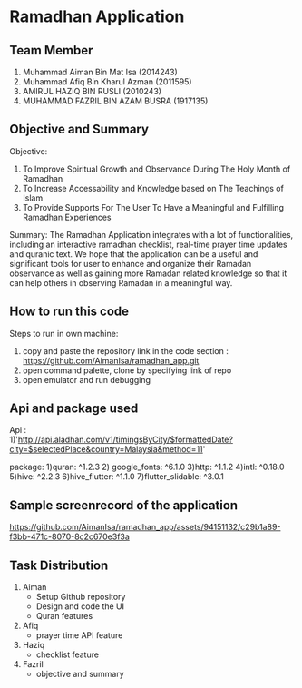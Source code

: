# Ramadhan Application

## Team Member 
1. Muhammad Aiman Bin Mat Isa (2014243)
2. Muhammad Afiq Bin Kharul Azman (2011595)
3. AMIRUL HAZIQ BIN RUSLI (2010243)
4. MUHAMMAD FAZRIL BIN AZAM BUSRA (1917135)


## Objective and Summary 

Objective:
1. To Improve Spiritual Growth and Observance During The Holy Month of Ramadhan
2. To Increase Accessability and Knowledge based on The Teachings of Islam
3. To Provide Supports For The User To Have a Meaningful and Fulfilling Ramadhan Experiences

Summary:
The Ramadhan Application integrates with a lot of functionalities, including an interactive ramadhan checklist, real-time prayer time updates and quranic text.
We hope that the application can be a useful and significant tools for user to enhance and organize their
Ramadan observance as well as gaining more Ramadan related knowledge so that it can
help others in observing Ramadan in a meaningful way.

## How to run this code

Steps to run in own machine:
1) copy and paste the repository link in the code section : https://github.com/AimanIsa/ramadhan_app.git
2) open command palette, clone by specifying link of repo
3) open emulator and run debugging

## Api and package used 

Api :  
1)'http://api.aladhan.com/v1/timingsByCity/$formattedDate?city=$selectedPlace&country=Malaysia&method=11'

package:
1)quran: ^1.2.3
2) google_fonts: ^6.1.0
3)http: ^1.1.2
4)intl: ^0.18.0
5)hive: ^2.2.3
6)hive_flutter: ^1.1.0
7)flutter_slidable: ^3.0.1

## Sample screenrecord of the application 



https://github.com/AimanIsa/ramadhan_app/assets/94151132/c29b1a89-f3bb-471c-8070-8c2c670e3f3a






## Task Distribution 
1. Aiman
   - Setup Github repository
   - Design and code the UI
   - Quran features
2. Afiq
   - prayer time API feature
3. Haziq
   - checklist feature
5. Fazril
   - objective and summary

